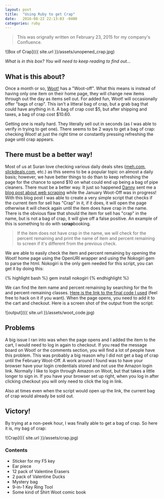 ```yaml
---
layout: post
title:  "Using Ruby to get Crap"
date:   2016-08-22 22:13:03 -0400
categories: ruby
---
```

> This was orignally written on February 23, 2015 for my company's Confluence.

![Box of Crap]({{ site.url }}/assets/unopened_crap.jpg)

*What is in this box? You will need to keep reading to find out...*

## What is this about?

Once a month or so, [Woot!](http://woot.com) has a "Woot-off". What this means is instead of having only one item on their home page, they will change new items through out the day as items sell out. For added fun, Woot! will occasionally offer "bags of crap". This isn't a litteral bag of crap, but a grab bag that could have anything in it. A bag of crap cost $5, but after shipping and taxes, a bag of crap cost $10.60.

Getting one is really hard. They literally sell out in seconds (as I was able to verify in trying to get one). There seems to be 2 ways to get a bag of crap: checking Woot! at just the right time or constantly pressing refreshing the page until crap appears.

## There must be a better way!
Most of us at Suran love checking various daily deals sites ([meh.com](http://meh.com), [slickdeals.com](http://slickdeals.com), etc.) as this seems to be a popular topic on almost a daily basis; however, we have better things to do than to keep refreshing the page for the chance to spend $10 on what could end up being a bag of pipe cleaners. There must be a better way. It just so happened [Danny](http://dannypeters.me) sent me a [blog post about web scraping](https://www.chrismytton.uk/2015/01/19/web-scraping-with-ruby/) while the January Woot-Off was in progress! With this blog post I was able to create a very simple script that checks if the current item for sell has "Crap" in it, if it does, it will open the page otherwise it will check again until the item does have crap in the name. There is the obvious flaw that should the item for sell has "crap" in the name, but is not a bag of crap, it will give off a false positive. An example of this is something to do with s**crap**booking.

> If the item does not have crap in the name, we will check for the percent remaining and print the name of item and percent remaining to screen if it's different from the previous check.

We are able to easily check the item and percent remaining by opening the Woot! home page using the OpenURI wrapper and using the Nokogiri gem to parse the html. Nokogiri is the only gem needed for this script, you can get it by doing this:

{% highlight bash %}
	gem install nokogiri
{% endhighlight %}

We can find the item name and percent remaining by searching for the fn and percent-remaining classes. [Here is the link to the final code I used](https://github.com/DrSayre/woot) (feel free to hack on it if you want). When the page opens, you need to add it to the cart and checkout. Here is a screen shot of the output from the script:

![output]({{ site.url }}/assets/woot_code.jpg)

## Problems

A big issue I ran into was when the page opens and I added the item to the cart, I would need to log in again to checkout. If you read the message board on Woot! or the comments section, you will find a lot of people have this problem. This was probably a big reason why I did not get a bag of crap until the February Woot-Off. A work around I found was to have your browser have your login credentials stored and not use the Amazon login link.  Normally I like to login through Amazon on Woot, but that takes a little longer to sign in. If you have your browser set up right, when you log in after clicking checkout you will only need to click the log in link.

Also at times even when the script would open up the link, the current bag of crap would already be sold out.

## Victory!

By trying at a non-peek hour, I was finally able to get a bag of crap. So here it is, my bag of crap:

![Crap]({{ site.url }}/assets/crap.jpg)

### Contents
* Sticker for my F5 key
* Ear piece
* 12 pack of Valentine Erasers
* 2 pack of Valentine Ducks
* Mystery bag
* 9-in-1 Key Ring Tool
* Some kind of Shirt Woot comic book